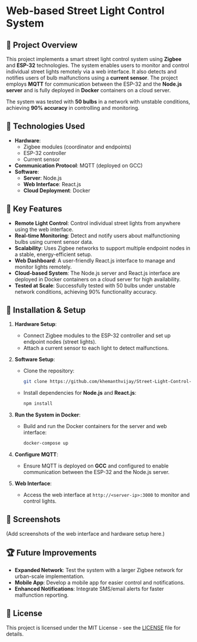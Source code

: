 # Web-based Street Light Control System  

## 📘 Project Overview  
This project implements a smart street light control system using **Zigbee** and **ESP-32** technologies. The system enables users to monitor and control individual street lights remotely via a web interface. It also detects and notifies users of bulb malfunctions using a **current sensor**. The project employs **MQTT** for communication between the ESP-32 and the **Node.js server** and is fully deployed in **Docker** containers on a cloud server.

The system was tested with **50 bulbs** in a network with unstable conditions, achieving **90% accuracy** in controlling and monitoring.

## 🔧 Technologies Used  
- **Hardware**:  
  - Zigbee modules (coordinator and endpoints)  
  - ESP-32 controller  
  - Current sensor  
- **Communication Protocol**: MQTT (deployed on GCC)  
- **Software**:  
  - **Server**: Node.js  
  - **Web Interface**: React.js  
  - **Cloud Deployment**: Docker  

## 🚀 Key Features  
- **Remote Light Control**: Control individual street lights from anywhere using the web interface.  
- **Real-time Monitoring**: Detect and notify users about malfunctioning bulbs using current sensor data.  
- **Scalability**: Uses Zigbee networks to support multiple endpoint nodes in a stable, energy-efficient setup.  
- **Web Dashboard**: A user-friendly React.js interface to manage and monitor lights remotely.  
- **Cloud-based System**: The Node.js server and React.js interface are deployed in Docker containers on a cloud server for high availability.  
- **Tested at Scale**: Successfully tested with 50 bulbs under unstable network conditions, achieving 90% functionality accuracy.  

## 🔨 Installation & Setup  
1. **Hardware Setup**:  
   - Connect Zigbee modules to the ESP-32 controller and set up endpoint nodes (street lights).  
   - Attach a current sensor to each light to detect malfunctions.  

2. **Software Setup**:  
   - Clone the repository:  
     ```bash
     git clone https://github.com/khemanthvijay/Street-Light-Control-System.git
     ```  
   - Install dependencies for **Node.js** and **React.js**:  
     ```bash
     npm install
     ```  

3. **Run the System in Docker**:  
   - Build and run the Docker containers for the server and web interface:  
     ```bash
     docker-compose up
     ```  

4. **Configure MQTT**:  
   - Ensure MQTT is deployed on **GCC** and configured to enable communication between the ESP-32 and the Node.js server.

5. **Web Interface**:  
   - Access the web interface at `http://<server-ip>:3000` to monitor and control lights.

## 📸 Screenshots  
(Add screenshots of the web interface and hardware setup here.)

## 🏆 Future Improvements  
- **Expanded Network**: Test the system with a larger Zigbee network for urban-scale implementation.  
- **Mobile App**: Develop a mobile app for easier control and notifications.  
- **Enhanced Notifications**: Integrate SMS/email alerts for faster malfunction reporting.  

## 📄 License  
This project is licensed under the MIT License - see the [LICENSE](LICENSE) file for details.
